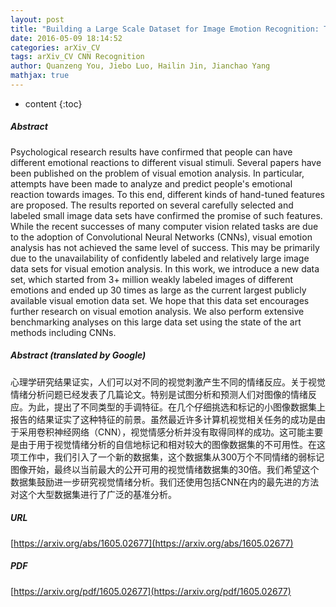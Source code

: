 ```yaml
---
layout: post
title: "Building a Large Scale Dataset for Image Emotion Recognition: The Fine Print and The Benchmark"
date: 2016-05-09 18:14:52
categories: arXiv_CV
tags: arXiv_CV CNN Recognition
author: Quanzeng You, Jiebo Luo, Hailin Jin, Jianchao Yang
mathjax: true
---
```


* content
{:toc}

##### Abstract
Psychological research results have confirmed that people can have different emotional reactions to different visual stimuli. Several papers have been published on the problem of visual emotion analysis. In particular, attempts have been made to analyze and predict people's emotional reaction towards images. To this end, different kinds of hand-tuned features are proposed. The results reported on several carefully selected and labeled small image data sets have confirmed the promise of such features. While the recent successes of many computer vision related tasks are due to the adoption of Convolutional Neural Networks (CNNs), visual emotion analysis has not achieved the same level of success. This may be primarily due to the unavailability of confidently labeled and relatively large image data sets for visual emotion analysis. In this work, we introduce a new data set, which started from 3+ million weakly labeled images of different emotions and ended up 30 times as large as the current largest publicly available visual emotion data set. We hope that this data set encourages further research on visual emotion analysis. We also perform extensive benchmarking analyses on this large data set using the state of the art methods including CNNs.

##### Abstract (translated by Google)
心理学研究结果证实，人们可以对不同的视觉刺激产生不同的情绪反应。关于视觉情绪分析问题已经发表了几篇论文。特别是试图分析和预测人们对图像的情绪反应。为此，提出了不同类型的手调特征。在几个仔细挑选和标记的小图像数据集上报告的结果证实了这种特征的前景。虽然最近许多计算机视觉相关任务的成功是由于采用卷积神经网络（CNN），视觉情感分析并没有取得同样的成功。这可能主要是由于用于视觉情绪分析的自信地标记和相对较大的图像数据集的不可用性。在这项工作中，我们引入了一个新的数据集，这个数据集从300万个不同情绪的弱标记图像开始，最终以当前最大的公开可用的视觉情绪数据集的30倍。我们希望这个数据集鼓励进一步研究视觉情绪分析。我们还使用包括CNN在内的最先进的方法对这个大型数据集进行了广泛的基准分析。

##### URL
[https://arxiv.org/abs/1605.02677](https://arxiv.org/abs/1605.02677)

##### PDF
[https://arxiv.org/pdf/1605.02677](https://arxiv.org/pdf/1605.02677)

